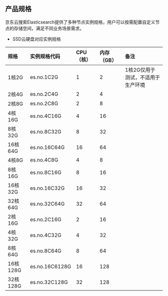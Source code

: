 ## 产品规格
京东云搜索Elasticsearch提供了多种节点实例规格，用户可以按需配置自定义节点的存储空间，满足不同业务场景需求。

- SSD云硬盘对应实例规格

规格|实例规格代码|CPU（核）|内存（GB）|备注
:---|:--|:--|:---|:---
1核2G|es.no.1C2G|1|2 |1核2G仅用于测试，不适用于生产环境
2核4G|es.no.2C4G|2|4 |
2核8G|es.no.2C8G|2|	8 |
4核16G|es.no.4C16G|4| 16 |
8核32G|es.no.8C32G|8|	32 |
16核64G|es.no.16C64G|16|	64 |
4核8G|es.no.4C8G|4|	8 |
8核16G|es.no.8C16G|8| 16 |
16核32G|es.no.16C32G|16|	32 |
32核64G|es.no.32C64G|32|	64 |
2核16G|es.no.2C16G|2| 16 |
4核32G|es.no.4C32G|4|	32 |
8核64G|es.no.8C64G|8| 64 |
16核128G|es.no.16C6128G|16| 128 |
32核128G|es.no.32C128G|32| 128 |
